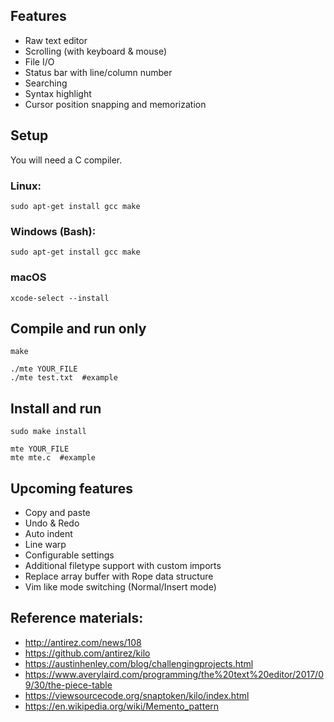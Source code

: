 ## Features
- Raw text editor
- Scrolling (with keyboard & mouse)
- File I/O
- Status bar with line/column number
- Searching
- Syntax highlight
- Cursor position snapping and memorization

## Setup
You will need a C compiler.  

### Linux:  
```
sudo apt-get install gcc make
```  
### Windows (Bash):  
```
sudo apt-get install gcc make
```
### macOS
```
xcode-select --install
```

## Compile and run only
```
make
```
```
./mte YOUR_FILE
./mte test.txt  #example
```

## Install and run
```
sudo make install
```
```
mte YOUR_FILE
mte mte.c  #example
```

## Upcoming features
- Copy and paste
- Undo & Redo
- Auto indent
- Line warp
- Configurable settings
- Additional filetype support with custom imports
- Replace array buffer with Rope data structure
- Vim like mode switching (Normal/Insert mode)

## Reference materials:
- http://antirez.com/news/108
- https://github.com/antirez/kilo
- https://austinhenley.com/blog/challengingprojects.html
- https://www.averylaird.com/programming/the%20text%20editor/2017/09/30/the-piece-table
- https://viewsourcecode.org/snaptoken/kilo/index.html
- https://en.wikipedia.org/wiki/Memento_pattern
